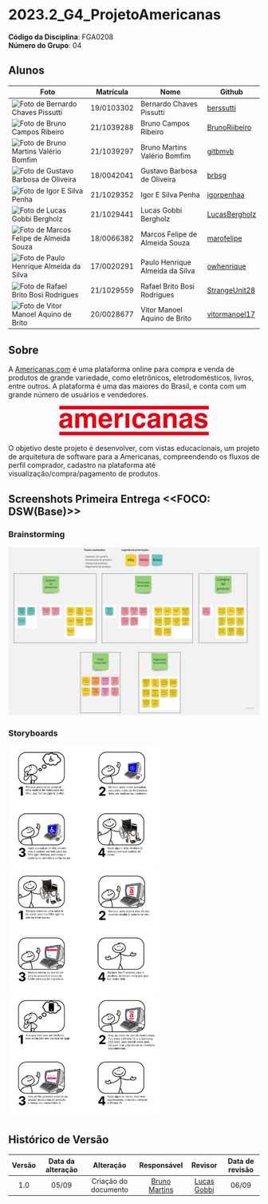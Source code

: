 # 2023.2_G4_ProjetoAmericanas

**Código da Disciplina**: FGA0208<br>
**Número do Grupo**: 04<br>

## Alunos
| Foto | Matrícula | Nome | Github |
|---|---|---|---|
| <img src="https://avatars.githubusercontent.com/u/57421498?v=4" width="100px" alt="Foto de Bernardo Chaves Pissutti"> | 19/0103302 | Bernardo Chaves Pissutti | [berssutti](https://github.com/berssutti) |
| <img src="https://avatars.githubusercontent.com/u/87769920?v=4" width="100px" alt="Foto de Bruno Campos Ribeiro"> | 21/1039288 | Bruno Campos Ribeiro | [BrunoRiibeiro](https://github.com/BrunoRiibeiro) |
| <img src="https://avatars.githubusercontent.com/u/30751876?v=4" width="100px" alt="Foto de Bruno Martins Valério Bomfim"> | 21/1039297 | Bruno Martins Valério Bomfim | [gitbmvb](https://github.com/gitbmvb) |
| <img src="https://avatars.githubusercontent.com/u/56006361?v=4" width="100px" alt="Foto de Gustavo Barbosa de Oliveira"> | 18/0042041 | Gustavo Barbosa de Oliveira | [brbsg](https://github.com/brbsg) |
| <img src="https://avatars.githubusercontent.com/u/98900627?v=4" width="100px" alt="Foto de Igor E Silva Penha"> | 21/1029352 | Igor E Silva Penha | [igorpenhaa](https://github.com/igorpenhaa) |
| <img src="https://avatars.githubusercontent.com/u/99743571?v=4" width="100px" alt="Foto de Lucas Gobbi Bergholz"> | 21/1029441 | Lucas Gobbi Bergholz | [LucasBergholz](https://github.com/LucasBergholz) |
| <img src="https://avatars.githubusercontent.com/u/40834597?v=4" width="100px" alt="Foto de Marcos Felipe de Almeida Souza"> | 18/0066382 | Marcos Felipe de Almeida Souza | [marofelipe](https://github.com/marofelipe) |
| <img src="https://avatars.githubusercontent.com/u/42396782?v=4" width="100px" alt="Foto de Paulo Henrique Almeida da Silva"> | 17/0020291 | Paulo Henrique Almeida da Silva | [owhenrique](https://github.com/owhenrique) |
| <img src="https://avatars.githubusercontent.com/u/97995709?v=4" width="100px" alt="Foto de Rafael Brito Bosi Rodrigues"> | 21/1029559 | Rafael Brito Bosi Rodrigues | [StrangeUnit28](https://github.com/StrangeUnit28) |
| <img src="https://avatars.githubusercontent.com/u/74791849?v=4" width="100px" alt="Foto de Vitor Manoel Aquino de Brito"> | 20/0028677 | Vitor Manoel Aquino de Brito | [vitormanoel17](https://github.com/vitormanoel17) |

## Sobre

A [Americanas.com](https://www.americanas.com.br/) é uma plataforma online para compra e venda de produtos de grande variedade, como eletrônicos, eletrodomésticos, livros, entre outros. A plataforma é uma das maiores do Brasil, e conta com um grande número de usuários e vendedores.

<center><img src="logo.png" width="300px" alt="logo"></center>

O objetivo deste projeto é desenvolver, com vistas educacionais, um projeto de arquitetura de software para a Americanas, compreendendo os fluxos de perfil comprador, cadastro na plataforma até visualização/compra/pagamento de produtos.


## Screenshots Primeira Entrega <<FOCO: DSW(Base)>>
<!-- Adicione 2 ou mais screenshots em termos de artefatos da Primeira Entrega. -->

### Brainstorming 
<center><img src="brainstorming.jpg" width="600px" alt="logo"></center>

### Storyboards
<img src="Base/img/sb1.png" width="300px" alt="logo">
<img src="Base/img/sb2.png" width="300px" alt="logo">
<img src="Base/img/sb3.png" width="300px" alt="logo">

<!-- ### Rich pictures
<center><img src="" width="600px" alt="logo"></center>
<center><img src="" width="600px" alt="logo"></center> -->



<!-- ## Screenshots Segunda Entrega <<FOCO: DSW(Modelagem)>>
Adicione 2 ou mais screenshots em termos de artefatos da Segunda Entrega.

## <<FOCO: DSW(Padrões de Projeto)>>
Esse módulo/tópico será avaliado via Prova.
Portanto, sem necessidade de Screenshots.

## Screenshots Terceira Entrega (FINAL) <<FOCOS: Arquitetura & Reutilização de Software & PROJETO FINAL>>
Adicione 2 ou mais screenshots em termos de artefatos da Quarta Entrega. -->

<!-- ## Descritivo dos Principais Aspectos Técnicos 
**Principal(is) Metodologia(s) Adotada(s)**: xxxxxx<br>
**Principais Linguagens Utilizadas e/ou Pretendidas**: xxxxxx<br>
**Principais Tecnologias Utilizadas e/ou Pretendidas**: xxxxxx<br>
**Principal(is) Estilo(s) Arquitetural(is) Adotado(s)**: xxxxxx<br> -->

<!-- ## Há algo a ser executado?

( ) SIM

( ) NÃO

Se SIM, insira um manual (ou um script) para auxiliar ainda mais os interessados na execução.

## Informações Complementares 
Quaisquer outras informações adicionais podem ser descritas nessa seção. -->

## Histórico de Versão
|  Versão  | Data da alteração | Alteração | Responsável | Revisor | Data de revisão |
| :---: | :---: | :---: | :---: | :---: | :---: |
| 1.0 | 05/09 | Criação do documento | [Bruno Martins](https://github.com/gitbmvb) | [Lucas Gobbi](https://github.com/LucasBergholz) | 06/09 |
